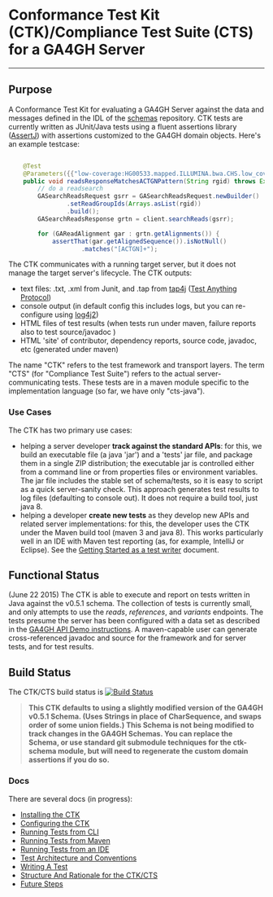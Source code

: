 # Conformance Test Kit (CTK)/Compliance Test Suite (CTS) for a GA4GH Server

----------

## Purpose
A Conformance Test Kit for evaluating a GA4GH Server against the data and messages defined
in the IDL of the [schemas](https://github.com/ga4gh/schemas) repository. CTK tests are currently written as JUnit/Java tests using a
fluent assertions library ([AssertJ](http://joel-costigliola.github.io/assertj/)) with assertions
customized to the GA4GH domain objects. Here's an example testcase:

```java

	@Test
    @Parameters({{"low-coverage:HG00533.mapped.ILLUMINA.bwa.CHS.low_coverage.20120522"})
    public void readsResponseMatchesACTGNPattern(String rgid) throws Exception {
        // do a readsearch
        GASearchReadsRequest gsrr = GASearchReadsRequest.newBuilder()
                .setReadGroupIds(Arrays.asList(rgid))
                .build();
        GASearchReadsResponse grtn = client.searchReads(gsrr);

        for (GAReadAlignment gar : grtn.getAlignments()) {
            assertThat(gar.getAlignedSequence()).isNotNull()
                    .matches("[ACTGN]+");
```

The CTK communicates with a running target server, but it does not manage the target server's lifecycle. The CTK outputs:

- text files: .txt, .xml from Junit, and .tap from [tap4j](http://tap4j.org/)  ([Test Anything Protocol](https://testanything.org/))
- console output (in default config this includes logs, but you can re-configure using [log4j2](https://logging.apache.org/log4j/2.x/manual/configuration.html))
- HTML files of test results (when tests run under maven, failure reports also to test source/javadoc )
- HTML 'site' of contributor, dependency reports, source code, javadoc, etc (generated under maven)

The name "CTK" refers to the test framework and transport layers.
The term "CTS" (for "Compliance Test Suite") refers to the actual server-communicating tests. These tests are in
a maven module specific to the implementation language (so far, we have only "cts-java").


### Use Cases
The CTK has two primary use cases:

- helping a server developer **track against the standard APIs**: for this, we build an executable file (a java 'jar')
and a 'tests' jar file, and package them in a single ZIP distribution; the executable jar is controlled either from a command line or from properties files or
environment variables. The jar file includes the stable set of schema/tests, so it is easy to script as a quick
server-sanity check. This approach generates test results to log files (defaulting to console out). It does not require a build tool, just java 8.
- helping a developer **create new tests** as they develop new APIs and related server implementations: for this,
the developer uses the CTK under the Maven build tool (maven 3 and java 8). This works particularly well in an IDE
with Maven test reporting (as, for example, IntelliJ or Eclipse). See the
 [Getting Started as a test writer](##getting-started-as-a-test-writer) document.


## Functional Status
(June 22 2015) The CTK is able to execute and report on tests written in Java against the v0.5.1 schema. The collection of tests is currently small, and only attempts to use the *reads*, *references*, and *variants* endpoints.
The tests presume the server has been configured with a data set as described in the
[GA4GH API Demo instructions](http://ga4gh-reference-implementation.readthedocs.org/en/stable/demo.html). A maven-capable user can generate cross-referenced
javadoc and source for the framework and for server tests, and for test results.

## Build Status

The CTK/CTS build status is [![Build Status](https://travis-ci.org/wstidolph/ctk-core.svg?branch=master)](https://travis-ci.org/wstidolph/ctk-core)

>**This CTK defaults to using a slightly modified version of the GA4GH v0.5.1 Schema. (Uses Strings in place of CharSequence, and swaps order of some union fields.)
This Schema is not being modified to track changes in the GA4GH Schemas. You can replace the Schema, or use standard git submodule techniques for the ctk-schema module,
but will need to regenerate the custom domain assertions if you do so.**

### Docs

There are several docs (in progress):

- [Installing the CTK](InstallingTheCTK.md)
- [Configuring the CTK](ConfigTheCTK.md)
- [Running Tests from CLI](RunningTests_CLI.md)
- [Running Tests from Maven](RunningTests_maven.md)
- [Running Tests from an IDE](RunningTests_IDE.md)
- [Test Architecture and Conventions](TestArchAndConventions.md)
- [Writing A Test](WritingATest.md)
- [Structure And Rationale for the CTK/CTS](StructureAndRationale.md)
- [Future Steps](FutureSteps.md)




